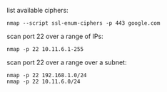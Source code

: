 


list available ciphers:
```
nmap --script ssl-enum-ciphers -p 443 google.com
```

scan port 22 over a range of IPs:
```
nmap -p 22 10.11.6.1-255
```

scan port 22 over a range over a subnet:
```
nmap -p 22 192.168.1.0/24
nmap -p 22 10.11.6.0/24
```
